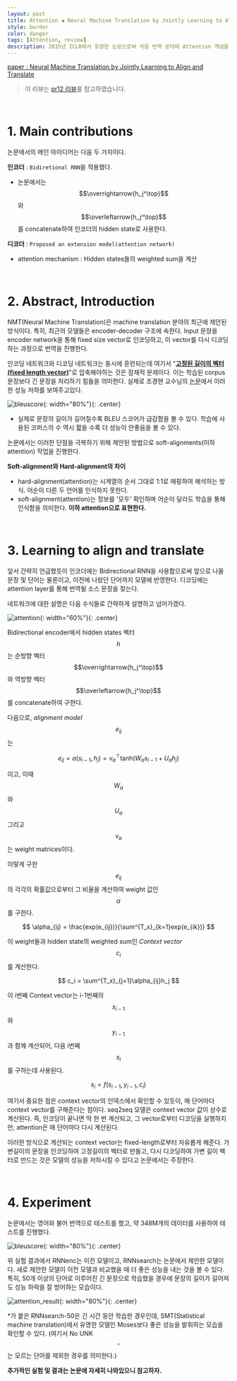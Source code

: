 ```yaml
---
layout: post
title: Attention ◀️ Neural Machine Translation by Jointly Learning to Align and Translate
style: border
color: danger
tags: [Attention, review]
description: 2015년 ICLR에서 등장한 논문으로써 처음 번역 분야에 Attention 개념을 사용한 논문으로 알려져있다. 딥린이의 필수 관문이라고 생각하기에 리뷰를 시작하려 한다.
---
```


[paper : Neural Machine Translation by Jointly Learning to Align and Translate](https://arxiv.org/pdf/1409.0473.pdf)

> 이 리뷰는 [pr12 리뷰](https://www.youtube.com/watch?v=upskBSbA9cA&feature=youtu.be&ab_channel=JiyangKang)를 참고하였습니다.

<br>

# 1. Main contributions

논문에서의 메인 아이디어는 다음 두 가지이다. 

**인코더** : `Bidiretional RNN`을 적용했다. 

- 논문에서는 $$\overrightarrow{h_j^\top}$$와 $$\overleftarrow{h_j^\top}$$를 concatenate하여 인코더의 hidden state로 사용한다.

  

**디코더** : `Proposed an extension model(attention network)`

- attention mechanism : Hidden states들의 weighted sum을 계산



<br>

# 2. Abstract, Introduction 

NMT(Neural Machine Translation)은 machine translation 분야의 최근에 제안된 방식이다. 특히, 최근의 모델들은 encoder-decoder 구조에 속한다. Input 문장을 encoder network을 통해 fixed size vector로 인코딩하고, 이 vector를 다시 디코딩하는 과정으로 번역을 진행한다. 

인코딩 네트워크와 디코딩 네트워크는 동시에 훈련되는데 여기서 "**<u>고정된 길이의 벡터(fixed length vector)</u>**"로 압축해야하는 것은 잠재적 문제이다. 이는 학습된 corpus 문장보다 긴 문장을 처리하기 힘듦을 의미한다. 실제로 조경현 교수님의 [논문](https://arxiv.org/pdf/1406.1078.pdf)에서 이러한 성능 저하를 보여주고있다.

![bleuscore](https://user-images.githubusercontent.com/120036648/211738334-847794bc-04b7-41d8-89a9-460714a4ab1e.PNG){: width="80%"}{: .center}

- 실제로 문장의 길이가 길어질수록 BLEU 스코어가 급감함을 볼 수 있다. 학습에 사용된 코퍼스의 수 역시 짧을 수록 더 성능이 안좋음을 볼 수 있다. 

논문에서는 이러한 단점을 극복하기 위해 제안된 방법으로 soft-alignments(이하 attention) 작업을 진행한다.



**Soft-alignment와 Hard-alignment의 차이**

- hard-alignment(attention)는 시계열의 순서 그대로 1:1로 매핑하여 해석하는 방식. 어순이 다른 두 언어를 인식하지 못한다. 
- soft-alignment(attention)는 정보를 '모두' 확인하며 어순이 달라도 학습을 통해 인식함을 의미한다. **이하 attention으로 표현한다.**

<br>

# 3. Learning to align and translate

앞서 간략히 언급했듯이 인코더에는 Bidirectional RNN을 사용함으로써 앞으로 나올 문장 및 단어는 물론이고, 이전에 나왔던 단어까지 모델에 반영한다. 디코딩에는 attention layer를 통해 번역될 소스 문장을 찾는다. 

네트워크에 대한 설명은 다음 수식들로 간략하게 설명하고 넘어가겠다.



![attention](https://user-images.githubusercontent.com/120036648/211738438-b4cffacc-0248-4ac5-96d2-247001779c5e.PNG){: width="60%"}{: .center}



Bidirectional encoder에서 hidden states 벡터 $$h$$는 순방향 벡터 $$\overrightarrow{h_j^\top}$$와 역방향 벡터 $$\overleftarrow{h_j^\top}$$를 concatenate하여 구한다.

다음으로, *alignment model* $$e_{ij}$$는 


$$
e_{ij} = a(s_{i-1}, h_j) = v_a^\top\text{tanh}(W_as_{i-1} + U_ah_j)
$$


이고, 이때 $$W_a$$와 $$U_a$$ 그리고 $$v_a$$는 weight matrices이다.  

이렇게 구한 $$e_{ij}$$의 각각의 확률값으로부터 그 비율을 계산하여 weight 값인 $$\alpha$$를 구한다. 


$$
\alpha_{ij} = \frac{exp(e_{ij})}{\sum^{T_x}_{k=1}exp(e_{ik})}
$$

이 weight들과 hidden state의 weighted sum인 *Context vector* $$c_i$$를 계산한다. 


$$
c_i = \sum^{T_x}_{j=1}\alpha_{ij}h_j
$$


이 i번째 Context vector는 i-1번째의 $$s_{i-1}$$와 $$y_{i-1}$$과 함께 계산되어, 다음 i번째 $$s_i$$를 구하는데 사용된다. 


$$
s_i = f(s_{i-1}, y_{i-1}, c_i)
$$



여기서 중요한 점은 context vector의 인덱스에서 확인할 수 있듯이, 매 단어마다 context vector를 구해준다는 점이다.  seq2seq 모델은 context vector 값이 상수로 계산된다. 즉, 인코딩이 끝나면 딱 한 번 계산되고, 그 vector로부터 디코딩을 실행하지만, attention은 매 단어마다 다시 계산된다.

이러한 방식으로 계산되는 context vector는 fixed-length로부터 자유롭게 해준다. 가변길이의 문장을 인코딩하여 고정길이의 벡터로 만들고, 다시 디코딩하여 가변 길이 벡터로 만드는 것은 모델의 성능을 저하시킬 수 있다고 논문에서는 주장한다. 

<br>

# 4. Experiment

논문에서는 영어와 불어 번역으로 테스트를 했고, 약 348M개의 데이터를 사용하여 테스트를 진행했다. 



![bleuscore](https://user-images.githubusercontent.com/120036648/211738334-847794bc-04b7-41d8-89a9-460714a4ab1e.PNG){: width="80%"}{: .center}



위 실험 결과에서 RNNenc는 이전 모델이고, RNNsearch는 논문에서 제안한 모델이다. 새로 제안한 모델이 이전 모델과 비교했을 때 더 좋은 성능을 내는 것을 볼 수 있다. 특히, 50개 이상의 단어로 이루어진 긴 문장으로 학습했을 경우에 문장의 길이가 길어져도 성능 하락을 잘 방어하는 모습이다.



![attention_result](https://user-images.githubusercontent.com/120036648/211738634-3ba509ae-3fd3-4f34-aa0c-277c5e42b291.PNG){: width="80%"}{: .center}



*가 붙은 RNNsearch-50은 긴 시간 동안 학습한 경우인데, SMT(Statistical machine translation)에서 유명한 모델인 Moses보다 좋은 성능을 발휘하는 모습을 확인할 수 있다. (여기서 No UNK$$^\circ$$는 모르는 단어를 제외한 경우를 의미한다.)



**추가적인 실험 및 결과는 논문에 자세히 나와있으니 참고하자.**
